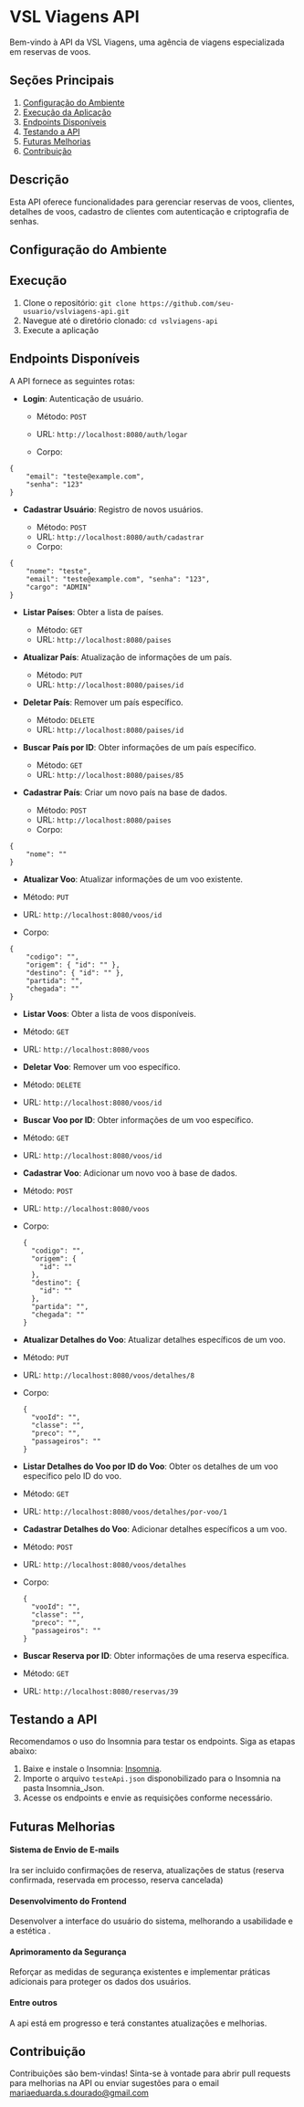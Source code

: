 # VSL Viagens API

Bem-vindo à API da VSL Viagens, uma agência de viagens especializada em reservas de voos.

## Seções Principais

1. [Configuração do Ambiente](#configuração-do-ambiente)
2. [Execução da Aplicação](#execução-da-aplicação)
3. [Endpoints Disponíveis](#endpoints-disponíveis)
4. [Testando a API](#testando-a-api)
5. [Futuras Melhorias](#futuras-melhorias)
6. [Contribuição](#contribuição)

## Descrição

Esta API oferece funcionalidades para gerenciar reservas de voos, clientes, detalhes de voos, cadastro de clientes com autenticação e criptografia de senhas.

## Configuração do Ambiente

## Execução

1. Clone o repositório: `git clone https://github.com/seu-usuario/vslviagens-api.git`
2. Navegue até o diretório clonado: `cd vslviagens-api`
3. Execute a aplicação

## Endpoints Disponíveis

A API fornece as seguintes rotas:

- **Login**: Autenticação de usuário.

  - Método: `POST`
  - URL: `http://localhost:8080/auth/logar`

  - Corpo:

```
{
    "email": "teste@example.com",
    "senha": "123"
}
```

- **Cadastrar Usuário**: Registro de novos usuários.

  - Método: `POST`
  - URL: `http://localhost:8080/auth/cadastrar`
  - Corpo:

```
{
    "nome": "teste",
    "email": "teste@example.com", "senha": "123",
    "cargo": "ADMIN"
}
```

- **Listar Países**: Obter a lista de países.

  - Método: `GET`
  - URL: `http://localhost:8080/paises`

- **Atualizar País**: Atualização de informações de um país.

  - Método: `PUT`
  - URL: `http://localhost:8080/paises/id`

- **Deletar País**: Remover um país específico.

  - Método: `DELETE`
  - URL: `http://localhost:8080/paises/id`

- **Buscar País por ID**: Obter informações de um país específico.

  - Método: `GET`
  - URL: `http://localhost:8080/paises/85`

- **Cadastrar País**: Criar um novo país na base de dados.

  - Método: `POST`
  - URL: `http://localhost:8080/paises`
  - Corpo:

```
{
    "nome": ""
}
```

- **Atualizar Voo**: Atualizar informações de um voo existente.

- Método: `PUT`
- URL: `http://localhost:8080/voos/id`
- Corpo:

```
{
    "codigo": "",
    "origem": { "id": "" },
    "destino": { "id": "" },
    "partida": "",
    "chegada": ""
}
```

- **Listar Voos**: Obter a lista de voos disponíveis.

- Método: `GET`
- URL: `http://localhost:8080/voos`

- **Deletar Voo**: Remover um voo específico.

- Método: `DELETE`
- URL: `http://localhost:8080/voos/id`

- **Buscar Voo por ID**: Obter informações de um voo específico.

- Método: `GET`
- URL: `http://localhost:8080/voos/id`

- **Cadastrar Voo**: Adicionar um novo voo à base de dados.

- Método: `POST`
- URL: `http://localhost:8080/voos`
- Corpo:

  ```
  {
    "codigo": "",
    "origem": {
      "id": ""
    },
    "destino": {
      "id": ""
    },
    "partida": "",
    "chegada": ""
  }
  ```

- **Atualizar Detalhes do Voo**: Atualizar detalhes específicos de um voo.

- Método: `PUT`
- URL: `http://localhost:8080/voos/detalhes/8`
- Corpo:

  ```
  {
    "vooId": "",
    "classe": "",
    "preco": "",
    "passageiros": ""
  }
  ```

- **Listar Detalhes do Voo por ID do Voo**: Obter os detalhes de um voo específico pelo ID do voo.

- Método: `GET`
- URL: `http://localhost:8080/voos/detalhes/por-voo/1`

- **Cadastrar Detalhes do Voo**: Adicionar detalhes específicos a um voo.

- Método: `POST`
- URL: `http://localhost:8080/voos/detalhes`
- Corpo:

  ```
  {
    "vooId": "",
    "classe": "",
    "preco": "",
    "passageiros": ""
  }
  ```

- **Buscar Reserva por ID**: Obter informações de uma reserva específica.
- Método: `GET`
- URL: `http://localhost:8080/reservas/39`

## Testando a API

Recomendamos o uso do Insomnia para testar os endpoints. Siga as etapas abaixo:

1. Baixe e instale o Insomnia: [Insomnia](https://insomnia.rest/download).
2. Importe o arquivo `testeApi.json` disponobilizado para o Insomnia na pasta Insomnia_Json.
3. Acesse os endpoints e envie as requisições conforme necessário.

## Futuras Melhorias

#### Sistema de Envio de E-mails

Ira ser incluido confirmações de reserva, atualizações de status (reserva confirmada, reservada em processo, reserva cancelada)

#### Desenvolvimento do Frontend

Desenvolver a interface do usuário do sistema, melhorando a usabilidade e a estética
.

#### Aprimoramento da Segurança

Reforçar as medidas de segurança existentes e implementar práticas adicionais para proteger os dados dos usuários.

#### Entre outros

A api está em progresso e terá constantes atualizações e melhorias.

## Contribuição

Contribuições são bem-vindas! Sinta-se à vontade para abrir pull requests para melhorias na API ou enviar sugestões para o email mariaeduarda.s.dourado@gmail.com
